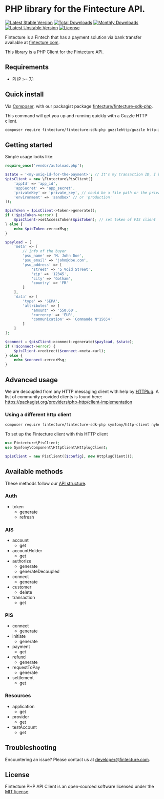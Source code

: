 # PHP library for the Fintecture API.

[![Latest Stable Version](http://poser.pugx.org/fintecture/fintecture-sdk-php/v)](https://packagist.org/packages/fintecture/fintecture-sdk-php) [![Total Downloads](http://poser.pugx.org/fintecture/fintecture-sdk-php/downloads)](https://packagist.org/packages/fintecture/fintecture-sdk-php) [![Monthly Downloads](http://poser.pugx.org/fintecture/fintecture-sdk-php/d/monthly)](https://packagist.org/packages/fintecture/fintecture-sdk-php) [![Latest Unstable Version](http://poser.pugx.org/fintecture/fintecture-sdk-php/v/unstable)](https://packagist.org/packages/fintecture/fintecture-sdk-php) [![License](http://poser.pugx.org/fintecture/fintecture-sdk-php/license)](https://packagist.org/packages/fintecture/fintecture-sdk-php)

Fintecture is a Fintech that has a payment solution via bank transfer available at [fintecture.com](https://www.fintecture.com/).

This library is a PHP Client for the Fintecture API.

## Requirements

* PHP >= 7.1

## Quick install

Via [Composer](https://getcomposer.org), with our packagist package [fintecture/fintecture-sdk-php](https://packagist.org/packages/fintecture/fintecture-sdk-php).

This command will get you up and running quickly with a Guzzle HTTP client.

```bash
composer require fintecture/fintecture-sdk-php guzzlehttp/guzzle http-interop/http-factory-guzzle
```

## Getting started

Simple usage looks like:

```php
require_once('vendor/autoload.php');

$state = '<my-uniq-id-for-the-payment>'; // It's my transaction ID, I have to generate it myself, it will be sent back in the callback
$pisClient = new \Fintecture\PisClient([
    'appId' => 'app_id',
    'appSecret' => 'app_secret',
    'privateKey' => 'private_key', // could be a file path or the private key itself
    'environment' => 'sandbox' // or 'production'
]);

$pisToken = $pisClient->token->generate();
if (!$pisToken->error) {
    $pisClient->setAccessToken($pisToken); // set token of PIS client
} else {
    echo $pisToken->errorMsg;
}

$payload = [
    'meta' => [
        // Info of the buyer
        'psu_name' => 'M. John Doe',
        'psu_email' => 'john@doe.com',
        'psu_address' => [
            'street' => '5 Void Street',
            'zip' => '12345',
            'city' => 'Gotham',
            'country' => 'FR'
        ]
    ],
    'data' => [
        'type' => 'SEPA',
        'attributes' => [
            'amount' => '550.60',
            'currency' => 'EUR',
            'communication' => 'Commande N°15654'
        ]
    ]
];

$connect = $pisClient->connect->generate($payload, $state);
if (!$connect->error) {
    $pisClient->redirect($connect->meta->url);
} else {
    echo $connect->errorMsg;
}
```

## Advanced usage

We are decoupled from any HTTP messaging client with help by [HTTPlug](https://httplug.io).
A list of community provided clients is found here: https://packagist.org/providers/php-http/client-implementation

### Using a different http client

```bash
composer require fintecture/fintecture-sdk-php symfony/http-client nyholm/psr7
```

To set up the Fintecture client with this HTTP client

```php
use Fintecture\PisClient;
use Symfony\Component\HttpClient\HttplugClient;

$pisClient = new PisClient([$config], new HttplugClient());
```

## Available methods

These methods follow our [API structure](https://docs.fintecture.com/v2).

### Auth
- token
    - generate
    - refresh

### AIS
- account
    - get
- accountHolder
    - get
- authorize
    - generate
    - generateDecoupled
- connect
    - generate
- customer
    - delete
- transaction
    - get

### PIS
- connect
    - generate
- initiate
    - generate
- payment
    - get
- refund
    - generate
- requestToPay
    - generate
- settlement
    - get

### Resources
- application
    - get
- provider
    - get
- testAccount
    - get

## Troubleshooting

Encountering an issue? Please contact us at developer@fintecture.com.

## License

Fintecture PHP API Client is an open-sourced software licensed under the [MIT license](LICENSE).